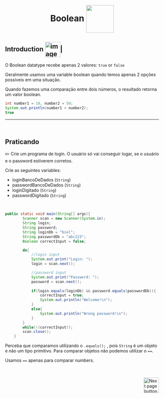 <h1 align="center">
    Boolean
    <img src="https://cdn-icons-png.flaticon.com/512/3406/3406894.png" alt="" width="90px" align="center">
</h1>

## Introduction <img src="https://cdn-icons-png.flaticon.com/512/1436/1436664.png" alt="imagem" width="50px" align="center">|

O Boolean datatype recebe apenas 2 valores: `true` or `false`


Geralmente usamos uma variable boolean quando temos apenas 2 opções possíveis em uma situação.


Quando fazemos uma comparação entre dois números, o resultado retorna um valor boolean.

```java
int number1 = 10, number2 = 50;
System.out.println(number1 < number2);
true
```
<hr>
<br>

## Praticando
:pencil2: Crie um programa de login. O usuário só vai conseguir logar, se o usuário e o password estiverem corretos.

Crie as seguintes variables:
- loginBancoDeDados (`String`)
- passwordBancoDeDados (`String`)
- loginDigitado (`String`)
- passwordDigitado (`String`)

<br>

```java
public static void main(String[] args){
        Scanner scan = new Scanner(System.in);
        String login;
        String password;
        String loginDb = "biel";
        String passwordDb = "abc123";
        Boolean correctInput = false;

        do{
            //login input
            System.out.print("Login: ");
            login = scan.next();

            //password input
            System.out.print("Password: ");
            password = scan.next();
    
            if(login.equals(loginDb) && password.equals(passwordDb)){
                correctInput = true;
                System.out.println("Welcome!\n");
            }
            else{
                System.out.println("Wrong password!\n");
            }
        }
        while(!(correctInput));
        scan.close();  
    }
```

Perceba que comparamos utilizando o `.equals();` , pois `String` é um objeto e não um tipo primitivo. Para comparar objetos não podemos utilizar o `==`.

Usamos `==` apenas para comparar numbers.


<br>
<br>

<!-- Next Page Button -->
<a href="https://github.com/lGabrielDev/02.java/blob/main/Estudo/4.1.dataTypes/4.char.md">
    <img src="https://cdn-icons-png.flaticon.com/512/8175/8175884.png" alt="Next page button" width="50px" align="right">
</a>
